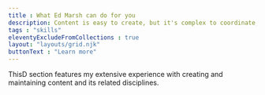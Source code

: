 ```yaml
---
title : What Ed Marsh can do for you
description: Content is easy to create, but it's complex to coordinate, organize, and maintain. I have experience with all of this.
tags : "skills"
eleventyExcludeFromCollections : true
layout: "layouts/grid.njk"
buttonText : "Learn more"
---
```


ThisD section features my extensive experience with creating and maintaining content and its related disciplines.